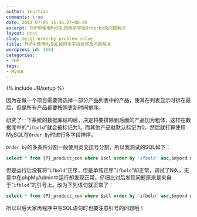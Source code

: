 ```yaml
---
author: Yourtion
comments: true
date: 2012-07-05 15:36:27+00:00
excerpt: PHP中使用MySQL按照多字段Orderby及问题解决
layout: post
slug: mysql-orderby-problem-solve
title: PHP中使用MySQL按照多字段排序及问题解决
wordpress_id: 3684
categories:
- PHP
tags:
- MySQL
---
```

{% include JB/setup %}

因为在做一个项目需要筛选掉一部分产品列表中的产品，使其在列表显示时排在最后，但是所有产品都要按照更新时间排序。

研究了一下系统的数据库结构后，决定将要排除到后面的产品加为粗体，这样在数据库中的“```ifbold```”就会被标记为1，而其他产品就默认标记为0，然后就打算使用MySQL在```Order By```时进行多字段排序。

```Order by```的多条件分割一般使用英文逗号分割，所以我测试的SQL如下：

```sql
select * from {P}_product_con where $scl order by 'ifbold' asc,$myord desc limit $pagelimit"
```

但是运行后没有将”```ifbold```“正序，但是单纯正序”```ifbold```“却正常，调试了N久，无意中在phpMyAdmin中运行却发现正常，仔细比对后发现问题原来是来自于”```ifblod```“的引号上。改为下列语句就正常了：

```sql
select * from {P}_product_con where $scl order by `ifbold` asc,$myord desc limit $pagelimit
```

所以以后大家再程序中写SQL语句时也要注意引号的问题哦！
